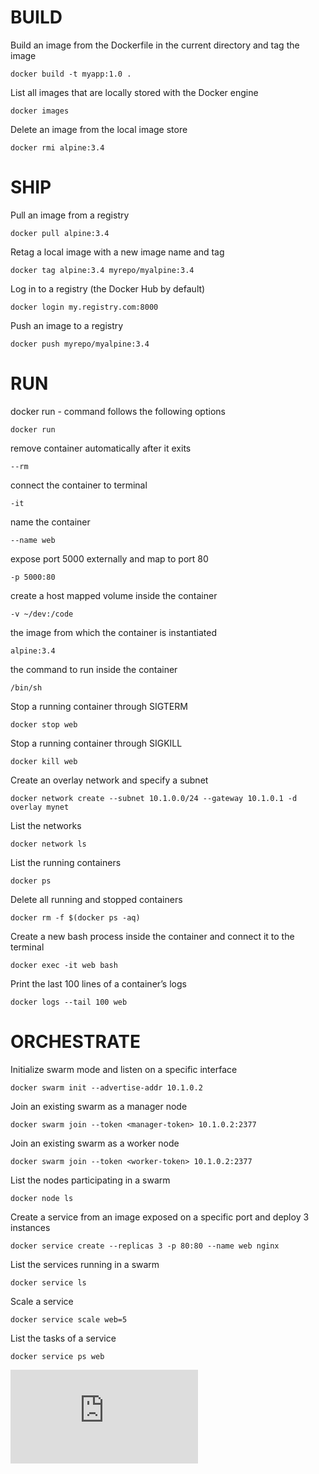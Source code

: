 # BUILD

Build an image from the Dockerfile in the current directory and tag the image

    docker build -t myapp:1.0 .

List all images that are locally stored with the Docker engine

    docker images

Delete an image from the local image store

    docker rmi alpine:3.4


# SHIP

Pull an image from a registry

    docker pull alpine:3.4

Retag a local image with a new image name and tag

    docker tag alpine:3.4 myrepo/myalpine:3.4

Log in to a registry (the Docker Hub by default)

    docker login my.registry.com:8000

Push an image to a registry

    docker push myrepo/myalpine:3.4

# RUN

docker run - command follows the following options

    docker run

remove container automatically after it exits

    --rm

connect the container to terminal

    -it

name the container

    --name web

expose port 5000 externally and map to port 80

    -p 5000:80

create a host mapped volume inside the container

    -v ~/dev:/code

the image from which the container is instantiated

    alpine:3.4

the command to run inside the container

    /bin/sh

Stop a running container through SIGTERM

    docker stop web

Stop a running container through SIGKILL

    docker kill web

Create an overlay network and specify a subnet

    docker network create --subnet 10.1.0.0/24 --gateway 10.1.0.1 -d overlay mynet

List the networks

    docker network ls

List the running containers

    docker ps

Delete all running and stopped containers

    docker rm -f $(docker ps -aq)

Create a new bash process inside the container and connect it to the terminal

    docker exec -it web bash

Print the last 100 lines of a container’s logs

    docker logs --tail 100 web


# ORCHESTRATE

Initialize swarm mode and listen on a specific interface

    docker swarm init --advertise-addr 10.1.0.2

Join an existing swarm as a manager node

    docker swarm join --token <manager-token> 10.1.0.2:2377

Join an existing swarm as a worker node

    docker swarm join --token <worker-token> 10.1.0.2:2377

List the nodes participating in a swarm

    docker node ls

Create a service from an image exposed on a specific port and deploy 3 instances

    docker service create --replicas 3 -p 80:80 --name web nginx

List the services running in a swarm

    docker service ls

Scale a service

    docker service scale web=5

List the tasks of a service

    docker service ps web


![Docker Cheat Sheet](https://www.docker.com/sites/default/files/Docker_CheatSheet_08.09.2016_0.pdf)
